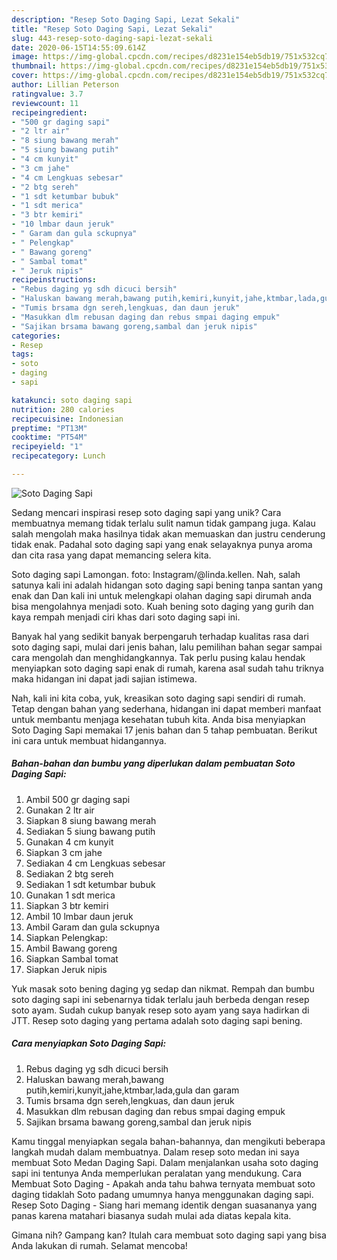 ```yaml
---
description: "Resep Soto Daging Sapi, Lezat Sekali"
title: "Resep Soto Daging Sapi, Lezat Sekali"
slug: 443-resep-soto-daging-sapi-lezat-sekali
date: 2020-06-15T14:55:09.614Z
image: https://img-global.cpcdn.com/recipes/d8231e154eb5db19/751x532cq70/soto-daging-sapi-foto-resep-utama.jpg
thumbnail: https://img-global.cpcdn.com/recipes/d8231e154eb5db19/751x532cq70/soto-daging-sapi-foto-resep-utama.jpg
cover: https://img-global.cpcdn.com/recipes/d8231e154eb5db19/751x532cq70/soto-daging-sapi-foto-resep-utama.jpg
author: Lillian Peterson
ratingvalue: 3.7
reviewcount: 11
recipeingredient:
- "500 gr daging sapi"
- "2 ltr air"
- "8 siung bawang merah"
- "5 siung bawang putih"
- "4 cm kunyit"
- "3 cm jahe"
- "4 cm Lengkuas sebesar"
- "2 btg sereh"
- "1 sdt ketumbar bubuk"
- "1 sdt merica"
- "3 btr kemiri"
- "10 lmbar daun jeruk"
- " Garam dan gula sckupnya"
- " Pelengkap"
- " Bawang goreng"
- " Sambal tomat"
- " Jeruk nipis"
recipeinstructions:
- "Rebus daging yg sdh dicuci bersih"
- "Haluskan bawang merah,bawang putih,kemiri,kunyit,jahe,ktmbar,lada,gula dan garam"
- "Tumis brsama dgn sereh,lengkuas, dan daun jeruk"
- "Masukkan dlm rebusan daging dan rebus smpai daging empuk"
- "Sajikan brsama bawang goreng,sambal dan jeruk nipis"
categories:
- Resep
tags:
- soto
- daging
- sapi

katakunci: soto daging sapi 
nutrition: 280 calories
recipecuisine: Indonesian
preptime: "PT13M"
cooktime: "PT54M"
recipeyield: "1"
recipecategory: Lunch

---
```



![Soto Daging Sapi](https://img-global.cpcdn.com/recipes/d8231e154eb5db19/751x532cq70/soto-daging-sapi-foto-resep-utama.jpg)

Sedang mencari inspirasi resep soto daging sapi yang unik? Cara membuatnya memang tidak terlalu sulit namun tidak gampang juga. Kalau salah mengolah maka hasilnya tidak akan memuaskan dan justru cenderung tidak enak. Padahal soto daging sapi yang enak selayaknya punya aroma dan cita rasa yang dapat memancing selera kita.

Soto daging sapi Lamongan. foto: Instagram/@linda.kellen. Nah, salah satunya kali ini adalah hidangan soto daging sapi bening tanpa santan yang enak dan Dan kali ini untuk melengkapi olahan daging sapi dirumah anda bisa mengolahnya menjadi soto. Kuah bening soto daging yang gurih dan kaya rempah menjadi ciri khas dari soto daging sapi ini.

Banyak hal yang sedikit banyak berpengaruh terhadap kualitas rasa dari soto daging sapi, mulai dari jenis bahan, lalu pemilihan bahan segar sampai cara mengolah dan menghidangkannya. Tak perlu pusing kalau hendak menyiapkan soto daging sapi enak di rumah, karena asal sudah tahu triknya maka hidangan ini dapat jadi sajian istimewa.


Nah, kali ini kita coba, yuk, kreasikan soto daging sapi sendiri di rumah. Tetap dengan bahan yang sederhana, hidangan ini dapat memberi manfaat untuk membantu menjaga kesehatan tubuh kita. Anda bisa menyiapkan Soto Daging Sapi memakai 17 jenis bahan dan 5 tahap pembuatan. Berikut ini cara untuk membuat hidangannya.

<!--inarticleads1-->

##### Bahan-bahan dan bumbu yang diperlukan dalam pembuatan Soto Daging Sapi:

1. Ambil 500 gr daging sapi
1. Gunakan 2 ltr air
1. Siapkan 8 siung bawang merah
1. Sediakan 5 siung bawang putih
1. Gunakan 4 cm kunyit
1. Siapkan 3 cm jahe
1. Sediakan 4 cm Lengkuas sebesar
1. Sediakan 2 btg sereh
1. Sediakan 1 sdt ketumbar bubuk
1. Gunakan 1 sdt merica
1. Siapkan 3 btr kemiri
1. Ambil 10 lmbar daun jeruk
1. Ambil  Garam dan gula sckupnya
1. Siapkan  Pelengkap:
1. Ambil  Bawang goreng
1. Siapkan  Sambal tomat
1. Siapkan  Jeruk nipis


Yuk masak soto bening daging yg sedap dan nikmat. Rempah dan bumbu soto daging sapi ini sebenarnya tidak terlalu jauh berbeda dengan resep soto ayam. Sudah cukup banyak resep soto ayam yang saya hadirkan di JTT. Resep soto daging yang pertama adalah soto daging sapi bening. 

<!--inarticleads2-->

##### Cara menyiapkan Soto Daging Sapi:

1. Rebus daging yg sdh dicuci bersih
1. Haluskan bawang merah,bawang putih,kemiri,kunyit,jahe,ktmbar,lada,gula dan garam
1. Tumis brsama dgn sereh,lengkuas, dan daun jeruk
1. Masukkan dlm rebusan daging dan rebus smpai daging empuk
1. Sajikan brsama bawang goreng,sambal dan jeruk nipis


Kamu tinggal menyiapkan segala bahan-bahannya, dan mengikuti beberapa langkah mudah dalam membuatnya. Dalam resep soto medan ini saya membuat Soto Medan Daging Sapi. Dalam menjalankan usaha soto daging sapi ini tentunya Anda memperlukan peralatan yang mendukung. Cara Membuat Soto Daging - Apakah anda tahu bahwa ternyata membuat soto daging tidaklah Soto padang umumnya hanya menggunakan daging sapi. Resep Soto Daging - Siang hari memang identik dengan suasananya yang panas karena matahari biasanya sudah mulai ada diatas kepala kita. 

Gimana nih? Gampang kan? Itulah cara membuat soto daging sapi yang bisa Anda lakukan di rumah. Selamat mencoba!
